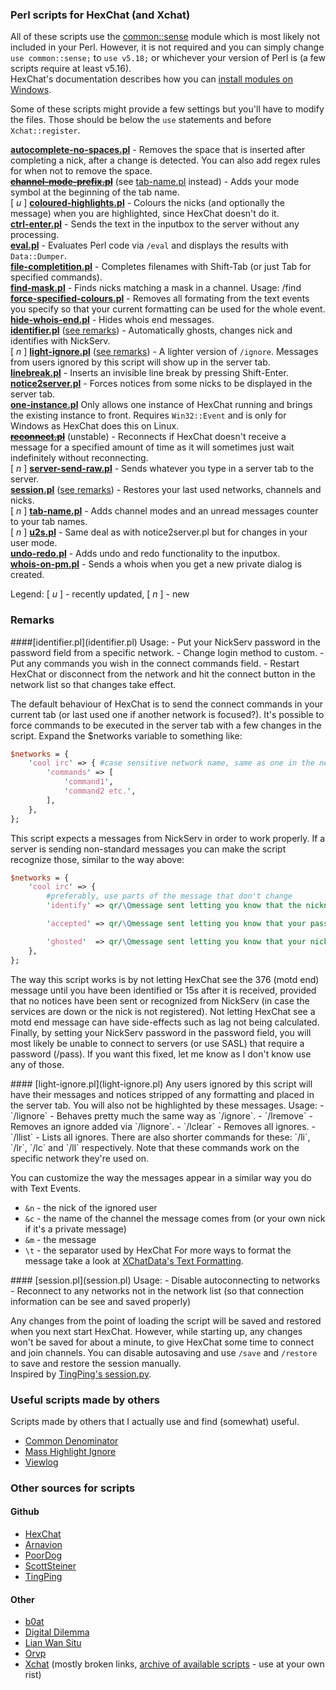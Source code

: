 ### Perl scripts for HexChat (and Xchat)
All of these scripts use the [common::sense](https://metacpan.org/module/common::sense) module which is most likely not included in your Perl. However, it is not required and you can simply change `use common::sense;` to `use v5.18;` or whichever your version of Perl is (a few scripts require at least v5.16).  
HexChat's documentation describes how you can [install modules on Windows](https://hexchat.readthedocs.org/en/latest/perl_modules.html).

Some of these scripts might provide a few settings but you'll have to modify the files. Those should be below the `use` statements and before `Xchat::register`.

**[autocomplete-no-spaces.pl](autocomplete-no-spaces.pl)** - Removes the space that is inserted after completing a nick, after a change is detected. You can also add regex rules for when not to remove the space.  
~~**[channel-mode-prefix.pl](channel-mode-prefix.pl)**~~ (see [tab-name.pl](tab-name.pl) instead) - Adds your mode symbol at the beginning of the tab name.  
[ *u* ] **[coloured-highlights.pl](coloured-highlights.pl)** - Colours the nicks (and optionally the message) when you are highlighted, since HexChat doesn't do it.  
**[ctrl-enter.pl](ctrl-enter.pl)** - Sends the text in the inputbox to the server without any processing.  
**[eval.pl](eval.pl)** - Evaluates Perl code via `/eval` and displays the results with `Data::Dumper`.  
**[file-completition.pl](file-completition.pl)** - Completes filenames with Shift-Tab (or just Tab for specified commands).  
**[find-mask.pl](find-mask.pl)** - Finds nicks matching a mask in a channel. Usage: /find <mask>  
**[force-specified-colours.pl](force-specified-colours.pl)** - Removes all formating from the text events you specify so that your current formatting can be used for the whole event.  
**[hide-whois-end.pl](hide-whois-end.pl)** - Hides whois end messages.  
**[identifier.pl](identifier.pl)** ([see remarks](#identifier)) - Automatically ghosts, changes nick and identifies with NickServ.  
[ *n* ] **[light-ignore.pl](light-ignore.pl)** ([see remarks](#lignore)) - A lighter version of `/ignore`. Messages from users ignored by this script will show up in the server tab.  
**[linebreak.pl](linebreak.pl)** - Inserts an invisible line break by pressing Shift-Enter.  
**[notice2server.pl](notice2server.pl)** - Forces notices from some nicks to be displayed in the server tab.  
**[one-instance.pl](one-instance.pl)** Only allows one instance of HexChat running and brings the existing instance to front. Requires `Win32::Event` and is only for Windows as HexChat does this on Linux.  
~~**[reconnect.pl](reconnect.pl)**~~ (unstable) - Reconnects if HexChat doesn't receive a message for a specified amount of time as it will sometimes just wait indefinitely without reconnecting.  
[ *n* ] **[server-send-raw.pl](server-send-raw.pl)** - Sends whatever you type in a server tab to the server.  
**[session.pl](session.pl)** ([see remarks](#session)) - Restores your last used networks, channels and nicks.  
[ *n* ] **[tab-name.pl](tab-name.pl)** - Adds channel modes and an unread messages counter to your tab names.  
[ *n* ] **[u2s.pl](u2s.pl)** - Same deal as with notice2server.pl but for changes in your user mode.  
**[undo-redo.pl](undo-redo.pl)** - Adds undo and redo functionality to the inputbox.  
**[whois-on-pm.pl](whois-on-pm.pl)** - Sends a whois when you get a new private dialog is created.

Legend: [ *u* ] - recently updated, [ *n* ] - new


### Remarks

<a name="identifier" />
####[identifier.pl](identifier.pl)
Usage:
- Put your NickServ password in the password field from a specific network.
- Change login method to custom.
- Put any commands you wish in the connect commands field.
- Restart HexChat or disconnect from the network and hit the connect button in the network list so that changes take effect.

The default behaviour of HexChat is to send the connect commands in your current tab (or last used one if another network is focused?). It's possible to force commands to be executed in the server tab with a few changes in the script. Expand the $networks variable to something like:

```perl
$networks = {
	'cool irc' => { #case sensitive network name, same as one in the network list
		'commands' => [
			'command1',
			'command2 etc.',
		],
	},
};
```

This script expects a messages from NickServ in order to work properly. If a server is sending non-standard messages you can make the script recognize those, similar to the way above:

```perl
$networks = {
	'cool irc' => {
		#preferably, use parts of the message that don't change
		'identify' => qr/\Qmessage sent letting you know that the nickname you're using is registered\E/,

		'accepted' => qr/\Qmessage sent letting you know that your password has been accepted and that you're identified\E/,

		'ghosted'  => qr/\Qmessage sent letting you know that your nick has been ghosted\E/,
	},
};
```
The way this script works is by not letting HexChat see the 376 (motd end) message until you have been identified or 15s after it is received, provided that no notices have been sent or recognized from NickServ (in case the services are down or the nick is not registered). Not letting HexChat see a motd end message can have side-effects such as lag not being calculated.  
Finally, by setting your NickServ password in the password field, you will most likely be unable to connect to servers (or use SASL) that require a password (/pass). If you want this fixed, let me know as I don't know use any of those.

<a name="lignore" />
#### [light-ignore.pl](light-ignore.pl)
Any users ignored by this script will have their messages and notices stripped of any formatting and placed in the server tab. You will also not be highlighted by these messages.  
Usage:
- `/lignore` - Behaves pretty much the same way as `/ignore`.
- `/lremove` - Removes an ignore added via `/lignore`.
- `/lclear` - Removes all ignores.
- `/llist` - Lists all ignores.
There are also shorter commands for these: `/li`, `/lr`, `/lc` and `/ll` respectively. Note that these commands work on the specific network they're used on.

You can customize the way the messages appear in a similar way you do with Text Events.
- `&n` - the nick of the ignored user
- `&c` - the name of the channel the message comes from (or your own nick if it's a private message)
- `&m` - the message
- `\t` - the separator used by HexChat
For more ways to format the message take a look at [XChatData's Text Formatting](http://xchatdata.net/Scripting/TextFormatting).

<a name="session" />
#### [session.pl](session.pl)
Usage:
- Disable autoconnecting to networks
- Reconnect to any networks not in the network list (so that connection information can be see and saved properly)

Any changes from the point of loading the script will be saved and restored when you next start HexChat. However, while starting up, any changes won't be saved for about a minute, to give HexChat some time to connect and join channels. You can disable autosaving and use `/save` and `/restore` to save and restore the session manually.  
Inspired by [TingPing's session.py](https://github.com/TingPing/plugins/blob/master/HexChat/session.py).

### Useful scripts made by others
Scripts made by others that I actually use and find (somewhat) useful.

- [Common Denominator](https://github.com/tobiassjosten/xchat-common-denominator)
- [Mass Highlight Ignore](http://orvp.net/xchat/masshighlightignore/)
- [Viewlog](http://lwsitu.com/xchat/viewlog.pl)

### Other sources for scripts
#### Github
- [HexChat](https://github.com/hexchat/hexchat-addons)
- [Arnavion](https://github.com/Arnavion/random/tree/master/hexchat)
- [PoorDog](https://github.com/PoorDog/hexchat-scripts)
- [ScottSteiner](https://github.com/ScottSteiner/xchat-scripts)
- [TingPing](https://github.com/TingPing/plugins/tree/master/HexChat)

#### Other
- [b0at](http://b0at.tx0.org/xchat/addons/addons.html)
- [Digital Dilemma](http://digdilem.org/irc/index.cgi?perpage=all&type=Xchat)
- [Lian Wan Situ](http://lwsitu.com/xchat/)
- [Orvp](http://orvp.net/xchat.php)
- [Xchat](http://xchat.org/cgi-bin/disp.pl) (mostly broken links, [archive of available scripts](https://dl.dropboxusercontent.com/s/rb85dqkjhygekkh/xchat.zip) - use at your own rist)